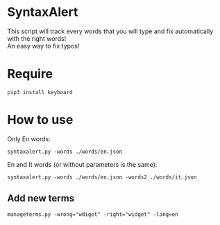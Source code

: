 # SyntaxAlert

This script will track every words that you will type and fix automatically with the right words!  
An easy way to fix typos!

# Require 

`pip3 install keyboard`

# How to use

Only En words:  

`syntaxalert.py -words ./words/en.json`

En and It words (or without parameters is the same):  

`syntaxalert.py -words ./words/en.json -words2 ./words/it.json`

## Add new terms

`manageterms.py -wrong="wdiget" -right="widget" -lang=en`
